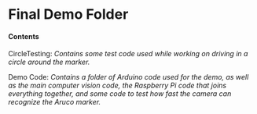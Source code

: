 # Final Demo Folder

#### Contents

CircleTesting: *Contains some test code used while working on driving in a circle around the marker.*

Demo Code: *Contains a folder of Arduino code used for the demo, as well as the main computer vision code, the Raspberry Pi code that joins everything together, and some code to test how fast the camera can recognize the Aruco marker.*

